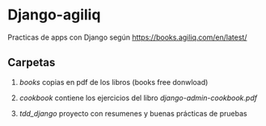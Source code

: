 # Django-agiliq

Practicas de apps con Django según https://books.agiliq.com/en/latest/

## Carpetas

1. *books* copias en pdf de los libros (books free donwload)

2. *cookbook* contiene los ejercicios del libro *django-admin-cookbook.pdf*

3. *tdd_django* proyecto con resumenes y buenas prácticas de pruebas